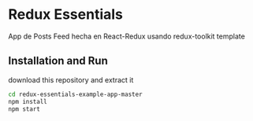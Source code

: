 # Redux Essentials
App de Posts Feed hecha en React-Redux usando redux-toolkit template

## Installation and Run
download this repository and extract it

```bash
cd redux-essentials-example-app-master
npm install
npm start
```
